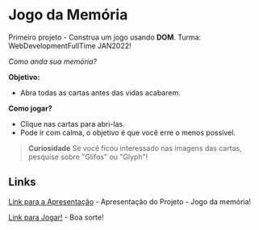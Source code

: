 
# Jogo da Memória

Primeiro projeto - Construa um jogo usando **DOM**. 
Turma: WebDevelopmentFullTime JAN2022!

*Como anda sua memória?*

**Objetivo:**
 - Abra todas as cartas antes das vidas acabarem. 

**Como jogar?**
- Clique nas cartas para abri-las. 
- Pode ir com calma, o objetivo é que você erre o menos possível. 

> **Curiosidade**
> Se você ficou interessado nas imagens das cartas, pesquise sobre "Glifos" ou "Glyph"!

## Links

[Link para a Apresentação](https://karenokasaki.github.io/memory/index.html) - Apresentação do Projeto - Jogo da memória!

[Link para Jogar!](https://karenokasaki.github.io/memory/index.html) - Boa sorte!